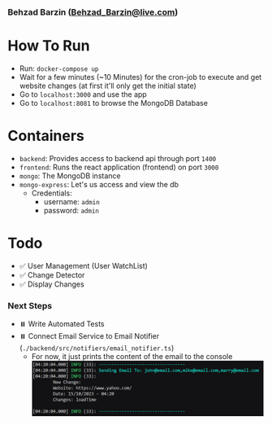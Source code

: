 ### Behzad Barzin (Behzad_Barzin@live.com)
# How To Run
- Run: ```docker-compose up```
- Wait for a few minutes (~10 Minutes) for the cron-job to execute and get website changes (at first it'll only get the initial state)
- Go to ```localhost:3000``` and use the app
- Go to ```localhost:8081``` to browse the MongoDB Database

# Containers
- ```backend```: Provides access to backend api through port ```1400```
- ```frontend```: Runs the react application (frontend) on port ```3000```
- ```mongo```: The MongoDB instance
- ```mongo-express```: Let's us access and view the db
  - Credentials:
    - username: `admin`
    - password: `admin`

# Todo
- ✅ User Management (User WatchList)
- ✅ Change Detector
- ✅ Display Changes
### Next Steps
- ⏸️ Write Automated Tests
- ⏸️ Connect Email Service to Email Notifier (`./backend/src/notifiers/email_notifier.ts`)
  - For now, it just prints the content of the email to the console
    ![Alt text](image.png)

